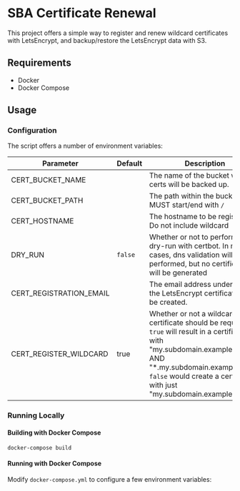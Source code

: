 # SBA Certificate Renewal

This project offers a simple way to register and renew wildcard certificates with LetsEncrypt, and backup/restore the LetsEncrypt data with S3.

## Requirements

* Docker
* Docker Compose

## Usage

### Configuration

The script offers a number of environment variables:

| Parameter               | Default | Description                                                                                                                                                                                                                                | Example                    |
|-------------------------|---------|--------------------------------------------------------------------------------------------------------------------------------------------------------------------------------------------------------------------------------------------|----------------------------|
| CERT_BUCKET_NAME        |         | The name of the bucket where certs will be backed up.                                                                                                                                                                                      | `my-certificate-bucket`    |
| CERT_BUCKET_PATH        |         | The path within the bucket; MUST start/end with `/`                                                                                                                                                                                        | `/certificates/dev/`       |
| CERT_HOSTNAME           |         | The hostname to be registered. Do not include wildcard                                                                                                                                                                                     | `my.subdomain.example.org` |
| DRY_RUN                 | `false` | Whether or not to perform a dry-run with certbot.  In many cases, dns validation will still be performed, but no certificates will be generated                                                                                            | `true` or `false`          |
| CERT_REGISTRATION_EMAIL |         | The email address under which the LetsEncrypt certificate will be created.                                                                                                                                                                 | `admin@example.org`        |
| CERT_REGISTER_WILDCARD  | true    | Whether or not a wildcard certificate should be requested.  `true` will result in a certificate with "my.subdomain.example.com" AND "*.my.subdomain.example.com".  `false` would create a certfiicate with just "my.subdomain.example.com" | `true` or `false`          |

### Running Locally

#### Building with Docker Compose

```
docker-compose build
```

#### Running with Docker Compose

Modify `docker-compose.yml` to configure a few environment variables:

